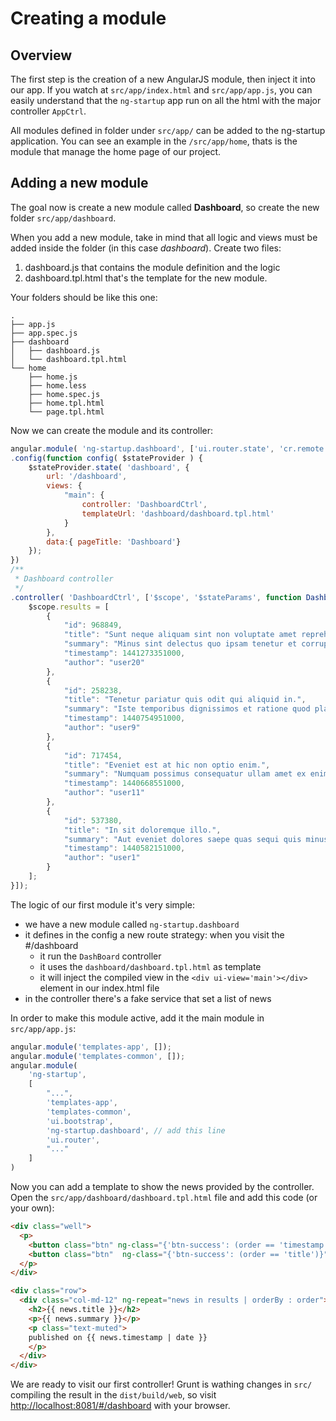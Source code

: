 # Creating a module

## Overview

The first step is the creation of a new AngularJS module, then inject it into our app. If you watch at `src/app/index.html` and `src/app/app.js`, you can easily understand that the `ng-startup` app run on all the html with the major controller `AppCtrl`.

All modules defined in folder under `src/app/` can be added to the ng-startup application. You can see an example in the `/src/app/home`, thats is the module that manage the home page of our project.

## Adding a new module

The goal now is create a new module called **Dashboard**, so create the new folder `src/app/dashboard`.

When you add a new module, take in mind that all logic and views must be added inside the folder (in this case *dashboard*).
Create two files:
1. dashboard.js that contains the module definition and the logic
2. dashboard.tpl.html that's the template for the new module.

Your folders should be like this one:

```
.
├── app.js
├── app.spec.js
├── dashboard
│   ├── dashboard.js
│   └── dashboard.tpl.html
└── home
    ├── home.js
    ├── home.less
    ├── home.spec.js
    ├── home.tpl.html
    └── page.tpl.html
```

Now we can create the module and its controller:

```javascript
angular.module( 'ng-startup.dashboard', ['ui.router.state', 'cr.remote'])
.config(function config( $stateProvider ) {
    $stateProvider.state( 'dashboard', {
        url: '/dashboard',
        views: {
            "main": {
                controller: 'DashboardCtrl',
                templateUrl: 'dashboard/dashboard.tpl.html'
            }
        },
        data:{ pageTitle: 'Dashboard'}
    });
})
/**
 * Dashboard controller
 */
.controller( 'DashboardCtrl', ['$scope', '$stateParams', function DashboardCtrl( $scope, $stateParams) {
    $scope.results = [
        {
            "id": 968849,
            "title": "Sunt neque aliquam sint non voluptate amet reprehenderit asperiores delectus recusandae.",
            "summary": "Minus sint delectus quo ipsam tenetur et corrupti explicabo porro itaque reprehenderit est debitis officiis id eaque aperiam laudantium rerum aperiam tenetur voluptatem sint doloribus et suscipit sunt eum provident harum iusto.",
            "timestamp": 1441273351000,
            "author": "user20"
        },
        {
            "id": 258238,
            "title": "Tenetur pariatur quis odit qui aliquid in.",
            "summary": "Iste temporibus dignissimos et ratione quod placeat dolorum fugiat et omnis perferendis modi dolor et officiis nam delectus perferendis vitae debitis accusamus dolorem ad totam.",
            "timestamp": 1440754951000,
            "author": "user9"
        },
        {
            "id": 717454,
            "title": "Eveniet est at hic non optio enim.",
            "summary": "Numquam possimus consequatur ullam amet ex enim assumenda molestiae natus placeat sit sunt ex aspernatur ad numquam saepe deleniti repellendus distinctio minima facilis nihil.",
            "timestamp": 1440668551000,
            "author": "user11"
        },
        {
            "id": 537380,
            "title": "In sit doloremque illo.",
            "summary": "Aut eveniet dolores saepe quas sequi quis minus ut fugit dolores ullam dolor qui reiciendis eveniet nostrum exercitationem ea consequatur magnam tempora quis in veniam nihil in provident totam a exercitationem eos quam possimus placeat consequatur quo non non ab ullam.",
            "timestamp": 1440582151000,
            "author": "user1"
        }
    ];
}]);
```

The logic of our first module it's very simple:
* we have a new module called `ng-startup.dashboard`
* it defines in the config a new route strategy: when you visit the #/dashboard
  * it run the `DashBoard` controller
  * it uses the `dashboard/dashboard.tpl.html` as template
  * it will inject the compiled view in the `<div ui-view='main'></div>` element in our index.html file
* in the controller there's a fake service that set a list of news

In order to make this module active, add it the main module in `src/app/app.js`:
```javascript
angular.module('templates-app', []);
angular.module('templates-common', []);
angular.module(
    'ng-startup',
    [
        "...",
        'templates-app',
        'templates-common',
        'ui.bootstrap',
        'ng-startup.dashboard', // add this line
        'ui.router',
        "..."
    ]
)
```

Now you can add a template to show the news provided by the controller. Open the `src/app/dashboard/dashboard.tpl.html` file and add this code (or your own):

```html
<div class="well">
  <p>
    <button class="btn" ng-class="{'btn-success': (order == 'timestamp')}" ng-init="order = 'timestamp'" ng-click="order = 'timestamp'">Order by date</button>
    <button class="btn"  ng-class="{'btn-success': (order == 'title')}" ng-click="order = 'title'">Order by title</button>
  </p>
</div>

<div class="row">
  <div class="col-md-12" ng-repeat="news in results | orderBy : order">
    <h2>{{ news.title }}</h2>
    <p>{{ news.summary }}</p>
    <p class="text-muted">
    published on {{ news.timestamp | date }}
    </p>
  </div>
</div>
```

We are ready to visit our first controller! Grunt is wathing changes in `src/` compiling the result in the `dist/build/web`, so visit [http://localhost:8081/#/dashboard](http://localhost:8081/#dashboard) with your browser.
